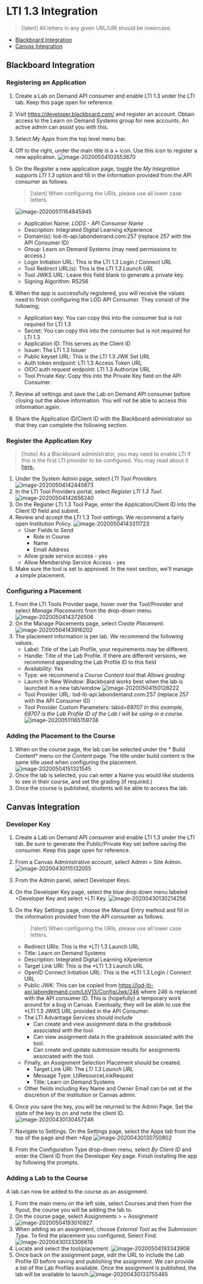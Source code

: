 # LTI 1.3 Integration

> [!alert] All letters in any given URL/URI should be lowercase. 

- [Blackboard Integration](#blackboard-integration)
- [Canvas Integration](#canvas-integration)

## Blackboard Integration

### Registering an Application

1. Create a Lab on Demand API consumer and enable LTI 1.3 under the LTI tab. Keep this page open for reference.

1. Visit https://developer.blackboard.com/ and register an account. Obtain access to the Learn on Demand Systems group for new accounts. An active admin can assist you with this.

1. Select *My Apps* from the top level menu bar.

1. Off to the right, under the main title is a *+* icon. Use this icon to register a new application.
    ![image-20200504103553670](images/blackboard-new-app.png)
    
1. On the Register a new application page, toggle the *My Integration supports LTI 1.3* option and fill in the information provided from the API consumer as follows. 
   
    > [!alert] When configuring the URIs, please use all lower case letters.
    
    ![image-20200511164845945](images/Blackboard-registering-app.png)
    
    - Application Name: *LODS - API Consumer Name*
    - Description: Integrated Digital Learning eXperience
    - Domain(s): lod-lti-api.labondemand.com:257 (replace 257 with the API Consumer ID)
    - Group: Learn on Demand Systems (may need permissions to access.)
    - Login Initiation URL: This is the LTI 1.3 Login / Connect URL
    - Tool Redirect URL(s): This is the *LTI 1.3 Launch URL*
    - Tool JWKS URL: Leave this field blank to generate a private key.
    - Signing Algorithm: RS256
    
1. When the app is successfully registered, you will receive the values need to finish configuring the LOD API Consumer. They consist of the following;
    - Application key: You can copy this into the consumer but is not required for LTI 1.3
    - Secret: You can copy this into the consumer but is not required for LTI 1.3
    - Application ID: This serves as the Client ID
    - Issuer: The LTI 1.3 Issuer
    - Public keyset URL: This is the LTI 1.3 JWK Set URL
    - Auth token endpoint: LTI 1.3 Access Token URL
    - OIDC auth request endpoint: LTI 1.3 Authorize URL
    - Tool Private Key: Copy this into the Private Key field on the API Consumer.
    
1. Review all settings and save the Lab on Demand API consumer before closing out the above information. You will not be able to access this information again.

1. Share the Application ID/Client ID with the Blackboard administrator so that they can complete the following section. 

### Register the Application Key

> [!note] As a Blackboard administrator, you may need to enable LTI if this is the first LTI provider to be configured. You may read about it [here.](https://docs.blackboard.com/standards/LTI%20In%20Learn%20-%20Turn%20On%20All%20The%20Switches!)

1. Under the System Admin page, select *LTI Tool Providers.*
    ![image-20200504142445873](images/blackboard-lti-provider.png)
1. In the LTI Tool Providers portal, select *Register LTI 1.3 Tool.*
    ![image-20200504142656240](images/blackboard-lti-tool-portal.png)
1. On the Register LTI 1.3 Tool Page, enter the Application/Client ID into the Client ID field and submit.
1. Review and accept the LTI 1.3 Tool settings. We recommend a fairly open Institution Policy.
    ![image-20200504143311723](../../../AppData/Roaming/Typora/typora-user-images/image-20200504143311723.png)
    - User Fields to Send
        - Role in Course
        - Name
        - Email Address
    - Allow grade service access - yes
    - Allow Membership Service Access - yes
1. Make sure the tool is set to approved. In the next section, we'll manage a simple placement.

### Configuring a Placement

1. From the LTI Tools Provider page, hover over the Tool/Provider and select *Manage Placements* from the drop-down menu.
    ![image-20200504143726506](images/blackboard-manage-placements.png)
1. On the Manage Placements page, select *Create Placement*.
    ![image-20200504143916202](images/blackboard-create-placement.png)
1. The placement information is per lab. We recommend the following values.
    - Label: Title of the Lab Profile, your requirements may be different.
    - Handle: Title of the Lab Profile. If there are different versions, we recommend appending the Lab Profile ID to this field
    - Availability: Yes
    - Type: we recommend a *Course Content tool* that *Allows grading*
    - Launch in New Window: Blackboard works best when the lab is launched in a new tab/window
        ![image-20200504150128222](images/blackboard-placement-base-settings.png)
    - Tool Provider URL: lod-lti-api.labondemand.com:257 (replace 257 with the API Consumer ID)
    - Tool Provider Custom Parameters: labid=69707
        *In this example, 69707 is the Lab Profile ID of the Lab I will be using in a course.*
        ![image-20200511165159738](images/blackboard-placement-lab-settings.png)

### Adding the Placement to the Course

1. When on the course page, the lab can be selected under the * Build Content* menu on the *Content* page.
    The title under build content is the same title used when configuring the placement.
    ![image-20200504151321545](images/blackboard-placement-in-course.png)
1. Once the lab is selected, you can enter a Name you would like students to see in their course, and set the grading (if required.) 
1. Once the course is published, students will be able to access the lab.

## Canvas Integration

### Developer Key

1. Create a Lab on Demand API consumer and enable LTI 1.3 under the LTI tab. Be sure to generate the Public/Private Key set before saving the consumer. Keep this page open for reference.
   
1. From a Canvas Administrative account, select Admin > Site Admin.
    ![image-20200430115132055](images/canvas-admin.png)

1. From the Admin panel, select Developer Keys. 

1. On the Developer Key page, select the blue drop down menu labeled +Developer Key and select +LTI Key.
    ![image-20200430130214256](images/canvas-developer-keys.png)

1. On the Key Settings page, choose the Manual Entry method and fill in the information provided from the API consumer as follows.

    > [!alert] When configuring the URIs, please use all lower case letters.

    - Redirect URIs: This is the *LTI 1.3 Launch URL
    - Title: Learn on Demand Systems
    - Description: Integrated Digital Learning eXperience
    - Target Link URI: This is the *LTI 1.3 Launch URL
    - OpenID Connect Initiation URL: This is the *LTI 1.3 Login / Connect URL
    - Public JWK: This can be copied from https://lod-lti-api.labondemand.com/LtiV13/Config/Jwk/246 where 246 is replaced with the API consumer ID. This is (hopefully) a temporary work around for a bug in Canvas. Eventually, they will be able to use the *LTI 1.3 JWKS URL provided in the API Consumer.
    - The LTI Advantage Services should include 
        - Can create and view assignment data in the gradebook associated with the tool.
        - Can view assignment data in the gradebook associated with the tool.
        - Can create and update submission results for assignments associated with the tool.
    - Finally, an Assignment Selection Placement should be created.
        - Target Link URI: The *LTI 1.3 Launch URL*
        - Message Type: LtiResourceLinkRequest
        - Title: Learn on Demand Systems
    - Other fields including Key Name and Owner Email can be set at the discretion of the institution or Canvas admin.

1. Once you save the key, you will be returned to the Admin Page. Set the state of the key to on and note the client ID.
    ![image-20200430130457246](images/canvas-developer-key-complete.png)

1.  Navigate to Settings. On the Settings page, select the Apps tab from the top of the page and then +App
    ![image-20200430130750802](images/canvas-add-app.png)

    

1. From the Configuration Type drop-down menu, select *By Client ID* and enter the Client ID from the Developer Key page. Finish installing the app by following the prompts.

### Adding a Lab to the Course

A lab can now be added to the course as an assignment. 

1. From the main menu on the left side, select Courses and then from the flyout, the course you will be adding the lab to.
1. On the course page, select Assignments > + Assignment
    ![image-20200504193010927](images/canvas-add-assignment.png)
1. When adding as an assignment, choose *External Tool* as the *Submission Type.* To find the placement you configured, Select Find.
    ![image-20200430133306619](images/canvas-find-placement.png)
1. Locate and select the tool/placement.
    ![image-20200504193343908](images/canvas-choose-tool.png)
1. Once back on the assignment page, edit the URL to include the Lab Profile ID before saving and publishing the assignment. We can provide a list of the Lab Profiles available. Once the assignment is published, the lab will be available to launch.![image-20200430133755465](images/canvas-url-update.png)



